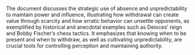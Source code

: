 The document discusses the strategic use of absence and unpredictability to maintain power and influence, illustrating how withdrawal can create value through scarcity and how erratic behavior can unsettle opponents, as exemplified by historical and anecdotal examples such as Deioces’ reign and Bobby Fischer’s chess tactics. It emphasizes that knowing when to be present and when to withdraw, as well as cultivating unpredictability, are crucial tools for controlling perception and maintaining authority.
